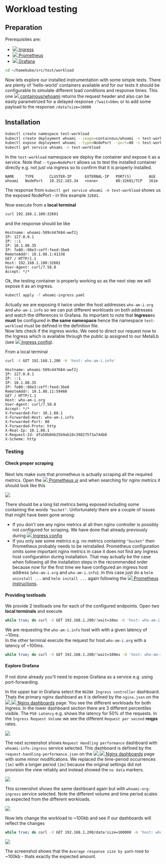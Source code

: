 # Workload testing

## Preparation

Prerequisites are: 
- [![](images/ico/color/homekube_16.png) Ingress](ingress.md)
- [![](images/ico/color/homekube_16.png) Prometheus](prometheus.md)
- [![](images/ico/color/homekube_16.png) Grafana](grafana.md)

```bash
cd ~/homekube/src/test/workload 
```

Now lets explore our installed instrumentation with some simple tests. There are plenty of 'hello-world'
containers available and for our tests it should be configurable to simulate different load conditions
and response times. This one [![](images/ico/color/docker_16.png) containous/whoami](https://hub.docker.com/r/containous/whoami)
returns the request header and also can be easily parametrized for a delayed response `/?wait=50ms` or
to add some payload to the response `/data?size=10000`

## Installation

```bash
kubectl create namespace test-workload
kubectl create deployment whoami --image=containous/whoami -n test-workload
kubectl expose deployment whoami --type=NodePort --port=80 -n test-workload
kubectl get service whoami -n test-workload
```

In the `test-workload` namespace we deploy the container and expose it as a service. Note that 
`--type=NodePort` allows us to test the installed container directly e.g. not just via ingress so to confirm
that it is properly installed.

```test
NAME     TYPE       CLUSTER-IP      EXTERNAL-IP   PORT(S)        AGE
whoami   NodePort   10.152.183.34   <none>        80:32601/TCP   161m
```
The response from `kubectl get service whoami -n test-workload` 
shows us the exposed NodePort - in this example `32601`.

Now execute from a **local terminal**  
```bash
curl 192.168.1.100:32601
```

and the response should be like
```text
Hostname: whoami-589c447684-wwf2j
IP: 127.0.0.1
IP: ::1
IP: 10.1.88.35
IP: fe80::98e3:ceff:feed:3be6
RemoteAddr: 10.1.88.1:41338
GET / HTTP/1.1
Host: 192.168.1.100:32601
User-Agent: curl/7.58.0
Accept: */*
```

Ok, the testing container is properly working so as the next step we will expose it as an ingress. 
```bash
kubectl apply -f whoami-ingress.yaml
```
Actually we are exposing it twice under the host addresses `who-am-i.org` and `who-am-i.info` so we can put
different workloads on both addresses and watch the differences in Grafana. Its important to note
that **Ingress**es **must** be configured in **the same namespace** hence the namespace `test-workload` must
be defined in the definition file.  
Now lets check if the ingress works. We need to direct our request now to the Ingress which is available
through the public ip assigned to our MetalLb (see [![](images/ico/color/homekube_16.png) Ingress config](ingress.md)).

From a local terminal
```bash
curl -X GET 192.168.1.200 -H 'host: who-am-i.info'
```
```test
Hostname: whoami-589c447684-wwf2j
IP: 127.0.0.1
IP: ::1
IP: 10.1.88.35
IP: fe80::98e3:ceff:feed:3be6
RemoteAddr: 10.1.88.11:59460
GET / HTTP/1.1
Host: who-am-i.org
User-Agent: curl/7.58.0
Accept: */*
X-Forwarded-For: 10.1.88.1
X-Forwarded-Host: who-am-i.info
X-Forwarded-Port: 80
X-Forwarded-Proto: http
X-Real-Ip: 10.1.88.1
X-Request-Id: dfa50b04b25b9ab10c398275f3a74db0
X-Scheme: http
```

### Testing

#### Check proper scraping
Next lets make sure that prometheus is actually scraping all the required metrics.
Open the [![](images/ico/color/homekube_16.png) Prometheus ui](prometheus.md#testing) 
and when searching for nginx metrics it should look like this

![](images/prometheus-nginx.png)

There should be a long list metrics being exposed including some containing the words `"bucket"`.
Unfortunately there are a couple of issues that might have been gone wrong:
- If you don't see any nginx metrics at all then nginx controller is possibly not configured for scraping.
We have done that already previously during
[![](images/ico/color/homekube_16.png) Ingress config](ingress.md)
- If you only see some metrics e.g. no metrics containing `"bucket"` then Prometheus probably needs to be reinstalled.
Prometheus configuration omits some important nginx metrics in case 
it does not find any Ingress host configuration during installation. That may actually
be the case when following all the installation steps in the recommended order because
now for the first time we have configured an ingress host address (`who-am-i.org` and `who-am-i.info`).
In this case just do a `helm uninstall ...` and `helm install ...` again following
the [![](images/ico/color/homekube_16.png) Prometheus instructions](prometheus.md).

#### Providing testloads

We provide 2 testloads one for each of the configured endpoints. Open two **local terminals** and execute 
```bash
while true; do curl -X GET 192.168.1.200/?wait=10ms -H 'host: who-am-i.info'; done
```
We are requesting the `who-am-i.info` host with with a given latency of ~10ms.  
In the other terminal execute the request for host `who-am-i.org` with a latency of ~100ms.

```bash
while true; do curl -X GET 192.168.1.200/?wait=100ms -H 'host: who-am-i.org'; done
```

#### Explore Grafana

If not done already you'll need to expose Grafana as a service e.g. using port-forwarding.

In the upper bar in Grafana select the `NGINX Ingress controller` dashboard.
Thats the primary nginx dashboard as it is defined by the `nginx.json` on the
[![](images/ico/color/kubernetes_16.png) ![](images/ico/github_16.png) Nginx dashboards](https://github.com/kubernetes/ingress-nginx/tree/master/deploy/grafana/dashboards)
page. You see the different workloads for both Ingress. In the lower dashboard section there are 3 different percentiles visible.
The `P50 Latency` e.g. shows the latency for 50% of the requests. In the `Ingress Request Volume` we see the
different `Request per second` **reqps** rates.

![](images/grafana-nginx.png)

The next screenshot shows `Request Handling performance` dashboard with `whoami-info-ingress` service selected.
This dashboard is defined by the `request-handling-performance.json` on the
[![](images/ico/color/kubernetes_16.png) ![](images/ico/github_16.png) Nginx dashboards](https://github.com/kubernetes/ingress-nginx/tree/master/deploy/grafana/dashboards)
page  with some minor modifications. We replaced the time-period occurrences `[1m]` with a longer period `[2m]` because 
the original settings did not provision the view reliably and instead showed the `no data` markers.

![](images/grafana-performance-1.png)

This screenshot shows the same dashboard again but with `whoami-org-ingress` service selected. Note the different volume and
time period scales as expected from the different workloads.

![](images/grafana-performance-2.png)

Now lets change the workload to ~100kb and see if our dashboards will reflect the changes
```bash
while true; do curl -X GET 192.168.1.200/data?size=100000 -H 'host: who-am-i.org'; done
```

![](images/grafana-performance-3.png)

The screenshot shows that the `Average response size by path` rose to ~100kb - thats exactly the expected amount. 